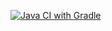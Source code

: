 [![Java CI with Gradle](https://github.com/DaniyaKurm/zadanie-14.2/actions/workflows/gradle.yml/badge.svg)](https://github.com/DaniyaKurm/zadanie-14.2/actions/workflows/gradle.yml)
